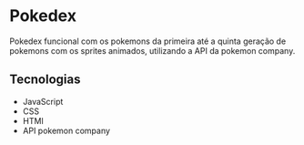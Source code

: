# Pokedex
  Pokedex funcional com os pokemons da primeira até a quinta geração de pokemons com os sprites animados, utilizando a API da pokemon company.

## Tecnologias
- JavaScript
- CSS
- HTMl
- API pokemon company
